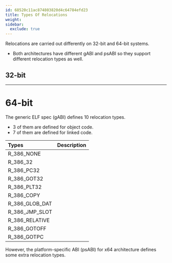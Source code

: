 ```yaml
---
id: 68520c11ac874803820d4c64784efd23
title: Types Of Relocations
weight:
sidebar:
  exclude: true
---
```


Relocations are carried out differently on 32-bit and 64-bit systems.
  - Both architectures have different gABI and psABI so they support different relocation types as well.

## 32-bit

---

# 64-bit

The generic ELF spec (gABI) defines 10 relocation types.
  - 3 of them are defined for object code.
  - 7 of them are defined for linked code.

| Types | Description |
| :---- | :---------- |
| R_386_NONE  |
| R_386_32    |
| R_386_PC32  |
| R_386_GOT32 |
| R_386_PLT32 |
| R_386_COPY  |
| R_386_GLOB_DAT |
| R_386_JMP_SLOT |
| R_386_RELATIVE |
| R_386_GOTOFF |
| R_386_GOTPC  |

However, the platform-specific ABI (psABI) for x64 architecture defines some extra relocation types.